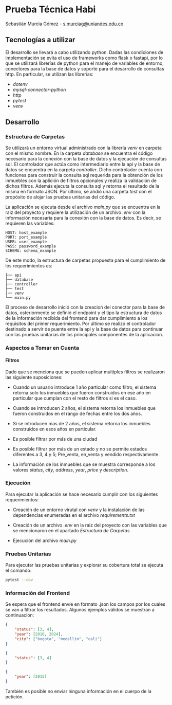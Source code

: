 # Prueba Técnica Habi
Sebastián Murcia Gómez - s.murciag@uniandes.edu.co

## Tecnologías a utilizar
El desarrollo se llevará a cabo utilizando python. Dadas las condiciones de implementación se evita el uso de frameworks como flask o fastapi, por lo que se utilizará librerías de python para el manejo de variables de entorno, conectores para la base de datos y soporte para el desarrollo de consultas http. En particular, se utilizan las librerías:
- *dotenv*
- *mysql-connector-python*
- *http*
- *pytest*
- *venv*

## Desarrollo
### Estructura de Carpetas
Se utilizará un entorno virtual administrado con la librería *venv* en carpeta con el mismo nombre. En la carpeta *database* se encuentra el código necesario para la conexión con la base de datos y la ejecución de consultas sql. El controlador que actúa como intermediario entre la api y la base de datos se encuentra en la carpeta *controller*. Dicho controlador cuenta con funciones para construir la consulta sql requerida para la obtención de los inmuebles con la aplición de filtros opcionales y realiza la validación de dichos filtros. Además ejecuta la consulta sql y retorna el resultado de la misma en formato JSON. Por último, se añdió una carpeta *test* con el propósito de alojar las pruebas unitarias del código.

La aplicación se ejecuta desde el archivo *main.py* que se encuentra en la raiz del proyecto y requiere la utilización de un archivo *.env* con la información necesaria para la conexión con la base de datos. Es decir, se requieren las variables:

```
HOST: host_example
PORT: port_example
USER: user_example
PASS: password_example
SCHEMA: schema_example
```

De este modo, la estructura de carpetas propuesta para el cumplimiento de los requerimientos es:

```
├── api
├── database
├── controller
├── test
|── venv
└── main.py
```

El proceso de desarrollo inició con la creacioń del conector para la base de datos, osteriormente se definió el endpoint y el tipo la estructura de datos de la información recibida del frontend  para dar cumplimiento a los requisitos del primer requerimiento. Por último se realizó el controlador destinado a servir de puente entre la api y la base de datos para continuar con las pruebas unitarias de los principales componentes de la aplicación.

### Aspectos a Tomar en Cuenta

#### Filtros
Dado que se menciona que se pueden aplicar multiples filtros se realizaron las siguiente suposiciones:

- Cuando un usuario introduce 1 año particular como filtro, el sistema retorna solo los inmuebles que fueron construidos en ese año en particular que cumplan con el resto de filtros si es el caso.

- Cuando se introducen 2 años, el sistema retorna los inmuebles que fueron construidos en el rango de fechas entre los dos años.

- Si se introducen mas de 2 años, el sistema retorna los inmuebles construidos en esos años en particular.

- Es posible filtrar por más de una ciudad

- Es posible filtrar por más de un estado y no se permite estados diferentes a 3, 4 y 5; Pre_venta, en_venta y vendido respectivamente.

- La información de los inmuebles que se muestra corresponde a los valores *status*, *city*, *address*, *year*, *price* y *description*.

### Ejecución
Para ejecutar la aplicación se hace necesario cumplir con los siguientes requerimientos:

- Creación de un entorno virutal con *venv* y la instalación de las dependencias enumeradas en el archivo *requirements.txt*

- Creación de un archivo *.env* en la raiz del proyecto con las variables que se mencionaron en el apartado *Estructura de Carpetas*

- Ejecución del archivo *main.py*

### Pruebas Unitarias
Para ejecutar las pruebas unitarias y explorar su cobertura total se ejecuta el comando:

```bash
pytest --cov
```

### Información del Frontend
Se espera que el frontend envíe en formato .json los campos por los cuales se van a filtrar los resultados. Algunos ejemplos válidos se muestran a continuación:

```json
{
    "status": [3, 4],
    "year": [2010, 2024],
    "city": ["bogota", "medellin", "cali"]
}
```
```json
{
    "status": [3, 4]
}
```

```json
{
    "year": [2015]
}
```

También es posible no enviar ninguna información en el cuerpo de la petición.